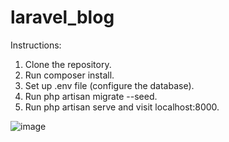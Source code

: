 # laravel_blog

Instructions:

1. Clone the repository.
2. Run composer install.
3. Set up .env file (configure the database).
4. Run php artisan migrate --seed.
5. Run php artisan serve and visit localhost:8000.

![image](https://github.com/user-attachments/assets/c19c2842-ceda-4b6b-989d-b80ea2cf9673)
